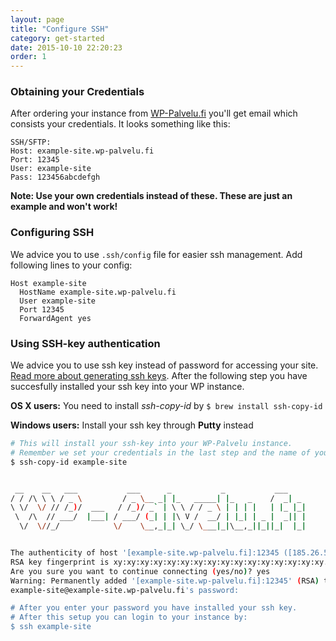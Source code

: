 ```yaml
---
layout: page
title: "Configure SSH"
category: get-started
date: 2015-10-10 22:20:23
order: 1
---
```


### Obtaining your Credentials

After ordering your instance from [WP-Palvelu.fi](https://wp-palvelu.fi) you'll get email which consists your credentials. It looks something like this:

    SSH/SFTP:
    Host: example-site.wp-palvelu.fi
    Port: 12345
    User: example-site
    Pass: 123456abcdefgh

**Note: Use your own credentials instead of these. These are just an example and won't work!**
### Configuring SSH

We advice you to use ```.ssh/config``` file for easier ssh management. Add following lines to your config:

    Host example-site
      HostName example-site.wp-palvelu.fi
      User example-site
      Port 12345
      ForwardAgent yes

### Using SSH-key authentication
We advice you to use ssh key instead of password for accessing your site. [Read more about generating ssh keys](https://help.github.com/articles/generating-ssh-keys/). After the following step you have succesfully installed your ssh key into your WP instance.

**OS X users:** You need to install *ssh-copy-id* by ```$ brew install ssh-copy-id```

**Windows users:** Install your ssh key through **Putty** instead

```bash
# This will install your ssh-key into your WP-Palvelu instance.
# Remember we set your credentials in the last step and the name of your site won't be example-site
$ ssh-copy-id example-site


 __    __   ___           ___      _           _           ___
/ / /\ \ \ / _ \         / _ \__ _| |_   _____| |_   _    /  _| _
\ \/  \/ // /_)/  ___   / /_)/ _` | \ \ / / _ \ | | | |   | |_ |_|
 \  /\  // ___/  |___| / ___/ (_| | |\ V /  __/ | |_| | _ |  _|| |
  \/  \//_/            \/    \__,_|_| \_/ \___|_|\__,_||_||_|  |_|


The authenticity of host '[example-site.wp-palvelu.fi]:12345 ([185.26.50.24]:12345)' cant be established.
RSA key fingerprint is xy:xy:xy:xy:xy:xy:xy:xy:xy:xy:xy:xy:xy:xy:xy:xy.
Are you sure you want to continue connecting (yes/no)? yes
Warning: Permanently added '[example-site.wp-palvelu.fi]:12345' (RSA) to the list of known hosts.
example-site@example-site.wp-palvelu.fi's password:

# After you enter your password you have installed your ssh key.
# After this setup you can login to your instance by:
$ ssh example-site
```

